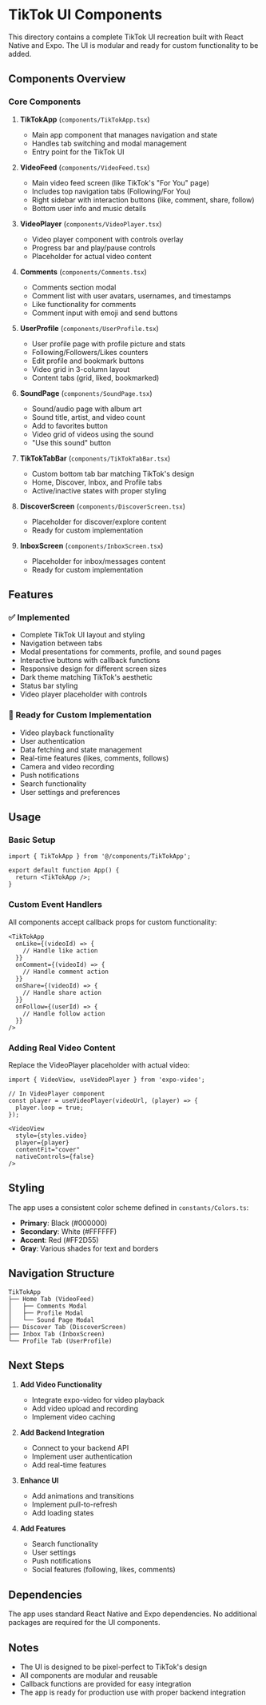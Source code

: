 # TikTok UI Components

This directory contains a complete TikTok UI recreation built with React Native and Expo. The UI is modular and ready for custom functionality to be added.

## Components Overview

### Core Components

1. **TikTokApp** (`components/TikTokApp.tsx`)
   - Main app component that manages navigation and state
   - Handles tab switching and modal management
   - Entry point for the TikTok UI

2. **VideoFeed** (`components/VideoFeed.tsx`)
   - Main video feed screen (like TikTok's "For You" page)
   - Includes top navigation tabs (Following/For You)
   - Right sidebar with interaction buttons (like, comment, share, follow)
   - Bottom user info and music details

3. **VideoPlayer** (`components/VideoPlayer.tsx`)
   - Video player component with controls overlay
   - Progress bar and play/pause controls
   - Placeholder for actual video content

4. **Comments** (`components/Comments.tsx`)
   - Comments section modal
   - Comment list with user avatars, usernames, and timestamps
   - Like functionality for comments
   - Comment input with emoji and send buttons

5. **UserProfile** (`components/UserProfile.tsx`)
   - User profile page with profile picture and stats
   - Following/Followers/Likes counters
   - Edit profile and bookmark buttons
   - Video grid in 3-column layout
   - Content tabs (grid, liked, bookmarked)

6. **SoundPage** (`components/SoundPage.tsx`)
   - Sound/audio page with album art
   - Sound title, artist, and video count
   - Add to favorites button
   - Video grid of videos using the sound
   - "Use this sound" button

7. **TikTokTabBar** (`components/TikTokTabBar.tsx`)
   - Custom bottom tab bar matching TikTok's design
   - Home, Discover, Inbox, and Profile tabs
   - Active/inactive states with proper styling

8. **DiscoverScreen** (`components/DiscoverScreen.tsx`)
   - Placeholder for discover/explore content
   - Ready for custom implementation

9. **InboxScreen** (`components/InboxScreen.tsx`)
   - Placeholder for inbox/messages content
   - Ready for custom implementation

## Features

### ✅ Implemented
- Complete TikTok UI layout and styling
- Navigation between tabs
- Modal presentations for comments, profile, and sound pages
- Interactive buttons with callback functions
- Responsive design for different screen sizes
- Dark theme matching TikTok's aesthetic
- Status bar styling
- Video player placeholder with controls

### 🔄 Ready for Custom Implementation
- Video playback functionality
- User authentication
- Data fetching and state management
- Real-time features (likes, comments, follows)
- Camera and video recording
- Push notifications
- Search functionality
- User settings and preferences

## Usage

### Basic Setup
```tsx
import { TikTokApp } from '@/components/TikTokApp';

export default function App() {
  return <TikTokApp />;
}
```

### Custom Event Handlers
All components accept callback props for custom functionality:

```tsx
<TikTokApp
  onLike={(videoId) => {
    // Handle like action
  }}
  onComment={(videoId) => {
    // Handle comment action
  }}
  onShare={(videoId) => {
    // Handle share action
  }}
  onFollow={(userId) => {
    // Handle follow action
  }}
/>
```

### Adding Real Video Content
Replace the VideoPlayer placeholder with actual video:

```tsx
import { VideoView, useVideoPlayer } from 'expo-video';

// In VideoPlayer component
const player = useVideoPlayer(videoUrl, (player) => {
  player.loop = true;
});

<VideoView
  style={styles.video}
  player={player}
  contentFit="cover"
  nativeControls={false}
/>
```

## Styling

The app uses a consistent color scheme defined in `constants/Colors.ts`:

- **Primary**: Black (#000000)
- **Secondary**: White (#FFFFFF)
- **Accent**: Red (#FF2D55)
- **Gray**: Various shades for text and borders

## Navigation Structure

```
TikTokApp
├── Home Tab (VideoFeed)
│   ├── Comments Modal
│   ├── Profile Modal
│   └── Sound Page Modal
├── Discover Tab (DiscoverScreen)
├── Inbox Tab (InboxScreen)
└── Profile Tab (UserProfile)
```

## Next Steps

1. **Add Video Functionality**
   - Integrate expo-video for video playback
   - Add video upload and recording
   - Implement video caching

2. **Add Backend Integration**
   - Connect to your backend API
   - Implement user authentication
   - Add real-time features

3. **Enhance UI**
   - Add animations and transitions
   - Implement pull-to-refresh
   - Add loading states

4. **Add Features**
   - Search functionality
   - User settings
   - Push notifications
   - Social features (following, likes, comments)

## Dependencies

The app uses standard React Native and Expo dependencies. No additional packages are required for the UI components.

## Notes

- The UI is designed to be pixel-perfect to TikTok's design
- All components are modular and reusable
- Callback functions are provided for easy integration
- The app is ready for production use with proper backend integration 